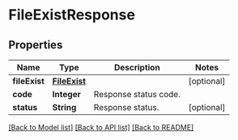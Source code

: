 ﻿
# FileExistResponse


## Properties
Name | Type | Description | Notes
------------ | ------------- | ------------- | -------------
**fileExist** | [**FileExist**](FileExist.md) |  | [optional]
**code** | **Integer** | Response status code. | 
**status** | **String** | Response status. | [optional]


[[Back to Model list]](../README.md#documentation-for-models) [[Back to API list]](../README.md#documentation-for-api-endpoints) [[Back to README]](../README.md)


